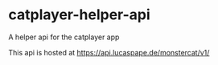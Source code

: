 # catplayer-helper-api
A helper api for the catplayer app

This api is hosted at https://api.lucaspape.de/monstercat/v1/
